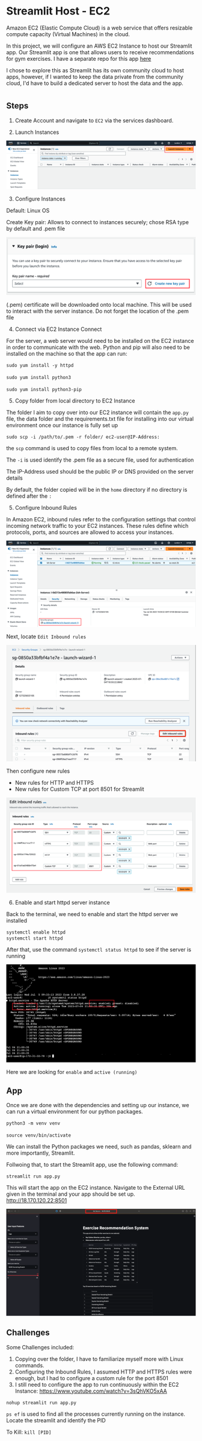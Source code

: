 # Streamlit Host - EC2



Amazon EC2 (Elastic Compute Cloud) is a web service that offers resizable compute capacity (Virtual Machines) in the cloud. 

In this project, we will configure an AWS EC2 Instance to host our Streamlit app. Our Streamlit app is one that allows users to receive recommendations for gym exercises. I have a separate repo for this app [here](https://github.com/IshNjie/Exercise_Recommender)

I chose to explore this as Streamlit has its own community cloud to host apps, however, if I wanted to keep the data private from the community cloud, I'd have to build a dedicated server to host the data and the app. 

#

## Steps

1. Create Account and navigate to `EC2` via the services dashboard. 

2. Launch Instances

![Launch](Images/Launch-Instance.png)

3. Configure Instances

Default: Linux OS

Create Key pair: Allows to connect to instances securely; chose RSA type by default and .pem file

![Key](Images/Create-Key-Pair.png)

(.pem) certificate will be downloaded onto local machine. This will be used to interact with the server instance. Do not forget the location of the .pem file


4. Connect via EC2 Instance Connect 

For the server, a web server would need to be installed on the EC2 instance in order to communicate with the web. Python and pip will also need to be installed on the machine so that the app can run:

```
sudo yum install -y httpd

sudo yum install python3

sudo yum install python3-pip

```

5. Copy folder from local directory to EC2 Instance

The folder I aim to copy over into our EC2 instance will contain the `app.py` file, the data folder and the requirements.txt file for installing into our virtual environment once our instance is fully set up

```
sudo scp -i /path/to/.pem -r folder/ ec2-user@IP-Address:
```

the `scp` command is used to copy files from local to a remote system.

The `-i` is used identify the .pem file as a secure file, used for authentication

The IP-Address used should be the public IP or DNS provided on the server details

By default, the folder copied will be in the `home` directory if no directory is defined after the `:`

5. Configure Inbound Rules

In Amazon EC2, inbound rules refer to the configuration settings that control incoming network traffic to your EC2 instances. These rules define which protocols, ports, and sources are allowed to access your instances.

![Security](Images/Security-Group.png)

Next, locate `Edit Inbound rules`

![Edit-Inbound](Images/Inbound-Rules-Edit.png)

Then configure new rules

- New rules for HTTP and HTTPS
- New rules for Custom TCP at port 8501 for Streamlit

![Inbound-Rules](Images/Inbound-Rules.png)

6. Enable and start httpd server instance 

Back to the terminal, we need to enable and start the httpd server we installed

```
systemctl enable httpd
systemctl start httpd
```

After that, use the command `systemctl status httpd` to see if the server is running

![linux](Images/Linux-httpd-status.png)

Here we are looking for `enable` and `active (running)`


## App

Once we are done with the dependencies and setting up our instance, we can run a virtual environment for our python packages. 

```
python3 -m venv venv

source venv/bin/activate
```
We can install the Python packages we need, such as pandas, sklearn and more importantly, Streamlit.

Follwoing that, to start the Streamlit app, use the following command:

```
streamlit run app.py
```

This will start the app on the EC2 instance. Navigate to the External URL given in the terminal and your app should be set up.
http://18.170.120.22:8501

![app](Images/Streamlit-app.png) 

## Challenges

Some Challenges included:

1. Copying over the folder, I have to familiarize myself more with Linux commands. 
2. Configuring the Inbound Rules, I assumed HTTP and HTTPS rules were enough, but I had to configure a custom rule for the port 8501
3. I still need to configure the app to run continuously within the EC2 Instance: https://www.youtube.com/watch?v=3sQhVKO5xAA

```
nohup streamlit run app.py
```

`ps ef` is used to find all the processes currently running on the instance. Locate the streamlit and identify the PID

To Kill: `kill [PID]`

